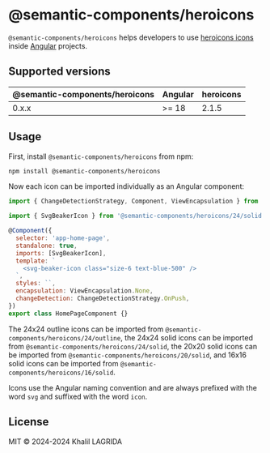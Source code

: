 # @semantic-components/heroicons

`@semantic-components/heroicons` helps developers to use [heroicons icons](https://heroicons.com) inside [Angular](https://angular.dev) projects.

## Supported versions

| @semantic-components/heroicons | Angular | heroicons |
| ------------------------------ | ------- | --------- |
| 0.x.x                          | >= 18   | 2.1.5     |

## Usage

First, install `@semantic-components/heroicons` from npm:

```sh
npm install @semantic-components/heroicons
```

Now each icon can be imported individually as an Angular component:

```js
import { ChangeDetectionStrategy, Component, ViewEncapsulation } from '@angular/core';

import { SvgBeakerIcon } from '@semantic-components/heroicons/24/solid';

@Component({
  selector: 'app-home-page',
  standalone: true,
  imports: [SvgBeakerIcon],
  template: `
    <svg-beaker-icon class="size-6 text-blue-500" />
  `,
  styles: ``,
  encapsulation: ViewEncapsulation.None,
  changeDetection: ChangeDetectionStrategy.OnPush,
})
export class HomePageComponent {}
```

The 24x24 outline icons can be imported from `@semantic-components/heroicons/24/outline`, the 24x24 solid icons can be imported from `@semantic-components/heroicons/24/solid`, the 20x20 solid icons can be imported from `@semantic-components/heroicons/20/solid`, and 16x16 solid icons can be imported from `@semantic-components/heroicons/16/solid`.

Icons use the Angular naming convention and are always prefixed with the word `svg` and suffixed with the word `icon`.

## License

MIT © 2024-2024 Khalil LAGRIDA
